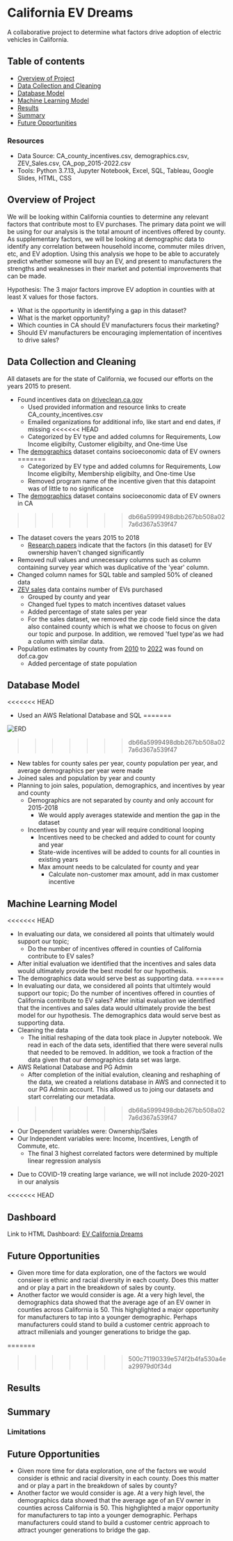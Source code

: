 
<!-- Declutter as we move forward!
      - Comment out what you still want to reference but don't want to present
        - This works well for README conflicts as well, we can discuss which version we'd like to keep when we can meet live
      - Simplify our writing, most people aren't going to want to look at too much
        - Play with formatting to draw attention where we really want it
        - What tense are we using, change to reflect where we're at
        - Image sizing and formatting
        - Links -->
# California EV Dreams
A collaborative project to determine what factors drive adoption of electric vehicles in California.

## Table of contents
* [Overview of Project](#overview-of-project)
* [Data Collection and Cleaning](#data-collection-and-cleaning)
* [Database Model](#database-model)
* [Machine Learning Model](#machine-learning-model)
* [Results](#results)
* [Summary](#summary)
* [Future Opportunities](#future-opportunities)

### Resources
- Data Source: CA_county_incentives.csv, demographics.csv, ZEV_Sales.csv, CA_pop_2015-2022.csv
- Tools: Python 3.7.13, Jupyter Notebook, Excel, SQL, Tableau, Google Slides, HTML, CSS

## Overview of Project
We will be looking within California counties to determine any relevant factors that contribute most to EV purchases. The primary data point we will be using for our analysis is the total amount of incentives offered by county. As supplementary factors, we will be looking at demographic data to identify any correlation between household income, commuter miles driven, etc, and EV adoption. Using this analysis we hope to be able to accurately predict whether someone will buy an EV, and present to manufacturers the strengths and weaknesses in their market and potential improvements that can be made.

Hypothesis: The 3 major factors improve EV adoption in counties with at least X values for those factors.
- What is the opportunity in identifying a gap in this dataset?
- What is the market opportunity?
- Which counties in CA should EV manufacturers focus their marketing?
- Should EV manufacturers be encouraging implementation of incentives to drive sales?

## Data Collection and Cleaning
<!-- This comment is hidden from public: Add bullet points and explain changes made to original datasets -->
All datasets are for the state of California, we focused our efforts on the years 2015 to present.
- Found incentives data on [driveclean.ca.gov](https://driveclean.ca.gov/search-incentives)
  - Used provided information and resource links to create CA_county_incentives.csv
  - Emailed organizations for additional info, like start and end dates, if missing
<<<<<<< HEAD
  - Categorized by EV type and added columns for Requirements, Low Income eligibilty, Customer eligibilty, and One-time Use
- The [demographics](https://datadryad.org/stash/dataset/doi:10.25338/B8P313) dataset contains socioeconomic data of EV owners
=======
  - Categorized by EV type and added columns for Requirements, Low Income eligibilty, Membership eligibilty, and One-time Use
  - Removed program name of the incentive given that this datapoint was of little to no significance
- The [demographics](https://datadryad.org/stash/dataset/doi:10.25338/B8P313) dataset contains socioeconomic data of EV owners in CA
>>>>>>> db66a5999498dbb267bb508a027a6d367a539f47
  - The dataset covers the years 2015 to 2018
    - [Research papers](https://www.sciencedirect.com/org/science/article/pii/S0144164722003397#:~:text=The%20literature%20identifies%20the%20following%20external%20factors%20as%20having%20the,and%20public%20visibility%2Fsocial%20norms.) indicate that the factors (in this dataset) for EV ownership haven't changed significantly
  - Removed null values and unnecessary columns such as column containing survey year which was duplicative of the 'year' column.  
  - Changed column names for SQL table and sampled 50% of cleaned data 
- [ZEV sales](https://www.energy.ca.gov/data-reports/energy-almanac/zero-emission-vehicle-and-infrastructure-statistics/new-zev-sales) data contains number of EVs purchased
  - Grouped by county and year
  - Changed fuel types to match incentives dataset values
  - Added percentage of state sales per year
  - For the sales dataset, we removed the zip code field since the data also contained county which is what we choose to focus on given our topic and purpose. In addition, we removed 'fuel type'as we had a column with similar data.
- Population estimates by county from [2010](https://dof.ca.gov/forecasting/demographics/estimates/estimates-e6-2010-2021/) to [2022](https://dof.ca.gov/forecasting/demographics/estimates/e-5-population-and-housing-estimates-for-cities-counties-and-the-state-2020-2022/) was found on dof.ca.gov
  - Added percentage of state population

## Database Model
<<<<<<< HEAD
<!-- ![ERD](Images/ERD_seg2.png) -->
- Used an AWS Relational Database and SQL
=======
<!-- This comment is hidden from public: Add ERD/excel database model and any bullet points 
Our collective database includes five tables, created from multiple datasets which which contain data on electric vehicles in California. The database was created in PostgreSQL (PGadmin), and is now stored on Amazon Web Services RDS (free tier). This allows any team member to link to - and update - the collective database. We have multiple joins within SQL and Jupyter Notebook Machine Learning model.

- The database stores our static data that we will use during the project. Our static data is stored in Amazon Web Services Relational Database Service, and is used to host the Postgres database that is used to run the machine learning model.

- The database interfaces directly with the machine learning model, and is stored on AWS RD. 

- Our database includes 5 tables, PostgresSQL - was used to create these tables and joining was preprocessed for datasets for the ML model. 
![database](https://user-images.githubusercontent.com/100455534/185841678-2253a8a7-645c-485f-9ae9-d92d4848bfaf.png)

- The data is connected via schalchemy to the machine learning model. -->
![ERD](Images/ERD_seg2.png)
>>>>>>> db66a5999498dbb267bb508a027a6d367a539f47
- New tables for county sales per year, county population per year, and average demographics per year were made
- Joined sales and population by year and county
- Planning to join sales, population, demographics, and incentives by year and county
  - Demographics are not separated by county and only account for 2015-2018
    - We would apply averages statewide and mention the gap in the dataset
  - Incentives by county and year will require conditional looping
    - Incentives need to be checked and added to count for county and year
    - State-wide incentives will be added to counts for all counties in existing years
    - Max amount needs to be calculated for county and year
      - Calculate non-customer max amount, add in max customer incentive

## Machine Learning Model
<<<<<<< HEAD
- In evaluating our data, we considered all points that ultimately would support our topic;
  - Do the number of incentives offered in counties of California contribute to EV sales?
- After initial evaluation we identified that the incentives and sales data would ultimately provide the best model for our hypothesis.
- The demographics data would serve best as supporting data. 
=======
- In evaluating our data, we considered all points that ultimtely would support our topic; Do the number of incentives offered in counties of California contribute to EV sales? After initial evaluation we identified that the incentives and sales data would ultimately provide the best model for our hypothesis. The demographics data would serve best as supporting data. 
- Cleaning the data
  - The initial reshaping of the data took place in Jupyter notebook. We read in each of the data sets, identified that there were several nulls that needed to be removed. In addition, we took a fraction of the data given that our demographics data set was large. 
- AWS Relational Database and PG Admin
  - After completion of the initial evalution, cleaning and reshaphing of the data, we created a relations database in AWS and connected it to our PG Admin account. This allowed us to joing our datasets and start correlating our metadata. 
>>>>>>> db66a5999498dbb267bb508a027a6d367a539f47
  - Our Dependent variables were: Ownership/Sales
  - Our Independent variables were: Income, Incentives, Length of Commute, etc.
    - The final 3 highest correlated factors were determined by multiple linear regression analysis
<!-- Outputs label(s) for input data
  - p-values of top 3 correlated factors
  - Accuracy of nn model prediction of EV ownership -->
- Due to COVID-19 creating large variance, we will not include 2020-2021 in our analysis

<<<<<<< HEAD
## Dashboard 
Link to HTML Dashboard: [EV California Dreams](https://juanjflores94.github.io/EV_Project.github.io/)


## Future Opportunities
- Given more time for data exploration, one of the factors we would consieer is ethnic and racial diversity in each county. Does this matter and or play a part in the breakdown of sales by county. 
- Another factor we would consider is age. At a very high level, the demographics data showed that the average age of an EV owner in counties across California is 50. This highglighted a major opportunity for manufacturers to tap into a younger demographic. Perhaps manufacturers could stand to build a customer centric approach to attract millenials and younger generations to bridge the gap. 

=======
>>>>>>> 500c71190339e574f2b4fa530a4ea29979d0f34d
## Results
<!-- Visualizations or bullet points for presentation -->

## Summary
<!-- Answer our questions, did this turn out as expected? If not, what surprised us? Quick notes for manufacturers -->

### Limitations
<!-- Where did we struggle? What could have been better? What was lacking? Leads into Future Opps -->

## Future Opportunities
<!-- Where can we go from here? Specify data, models, tools -->
- Given more time for data exploration, one of the factors we would consider is ethnic and racial diversity in each county. Does this matter and or play a part in the breakdown of sales by county? 
- Another factor we would consider is age. At a very high level, the demographics data showed that the average age of an EV owner in counties across California is 50. This highglighted a major opportunity for manufacturers to tap into a younger demographic. Perhaps manufacturers could stand to build a customer centric approach to attract younger generations to bridge the gap. 


